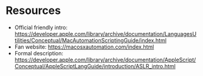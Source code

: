 # Resources

* Official friendly intro: <https://developer.apple.com/library/archive/documentation/LanguagesUtilities/Conceptual/MacAutomationScriptingGuide/index.html>
* Fan website: <https://macosxautomation.com/index.html>
* Formal description: <https://developer.apple.com/library/archive/documentation/AppleScript/Conceptual/AppleScriptLangGuide/introduction/ASLR_intro.html>
